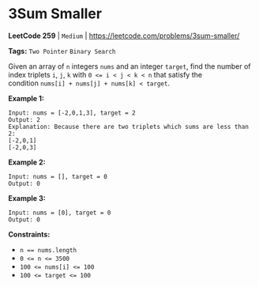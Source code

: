 # 3Sum Smaller
**LeetCode 259** | `Medium` | https://leetcode.com/problems/3sum-smaller/

**Tags:** `Two Pointer` `Binary Search`

Given an array of `n` integers `nums` and an integer `target`, find the number of index triplets `i`, `j`, `k` with `0 <= i < j < k < n` that satisfy the condition `nums[i] + nums[j] + nums[k] < target`.

**Example 1:**

```
Input: nums = [-2,0,1,3], target = 2
Output: 2
Explanation: Because there are two triplets which sums are less than 2:
[-2,0,1]
[-2,0,3]

```

**Example 2:**

```
Input: nums = [], target = 0
Output: 0

```

**Example 3:**

```
Input: nums = [0], target = 0
Output: 0

```

**Constraints:**

- `n == nums.length`
- `0 <= n <= 3500`
- `100 <= nums[i] <= 100`
- `100 <= target <= 100`